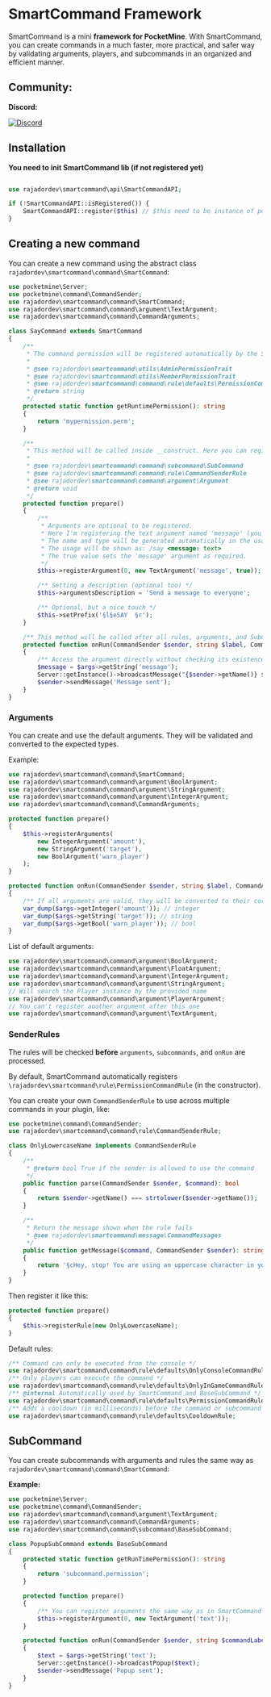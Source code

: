 # SmartCommand Framework

SmartCommand is a mini **framework for PocketMine**. With SmartCommand, you can create commands in a much faster, more practical, and safer way by validating arguments, players, and subcommands in an organized and efficient manner.

## Community:
**Discord:**

<a href="https://discord.gg/HkfMbBN2AD"><img src="https://img.shields.io/discord/982037265075302551?label=discord&color=7289DA&logo=discord" alt="Discord"></a>

## Installation

**You need to init SmartCommand lib (if not registered yet)**
```php

use rajadordev\smartcommand\api\SmartCommandAPI;

if (!SmartCommandAPI::isRegistered()) {
    SmartCommandAPI::register($this) // $this need to be instance of pocketmine\plugin\Plugin
}
```

## Creating a new command

You can create a new command using the abstract class `rajadordev\smartcommand\command\SmartCommand`:

```php
use pocketmine\Server;
use pocketmine\command\CommandSender;
use rajadordev\smartcommand\command\SmartCommand;
use rajadordev\smartcommand\command\argument\TextArgument;
use rajadordev\smartcommand\command\CommandArguments;

class SayCommand extends SmartCommand
{
    /**
     * The command permission will be registered automatically by the SmartCommand constructor
     *
     * @see rajadordev\smartcommand\utils\AdminPermissionTrait
     * @see rajadordev\smartcommand\utils\MemberPermissionTrait
     * @see rajadordev\smartcommand\command\rule\defaults\PermissionCommandRule
     * @return string
     */
    protected static function getRuntimePermission(): string
    {
        return 'mypermission.perm';
    }

    /**
     * This method will be called inside __construct. Here you can register every SubCommand, Argument, and CommandSenderRule.
     *
     * @see rajadordev\smartcommand\command\subcommand\SubCommand
     * @see rajadordev\smartcommand\command\rule\CommandSenderRule
     * @see rajadordev\smartcommand\command\argument\Argument
     * @return void
     */
    protected function prepare()
    {
        /**
         * Arguments are optional to be registered.
         * Here I'm registering the text argument named 'message' (you can use any name you want).
         * The name and type will be generated automatically in the usage with SmartCommand::sendUsage.
         * The usage will be shown as: /say <message: text>
         * The true value sets the 'message' argument as required.
         */
        $this->registerArgument(0, new TextArgument('message', true));

        /** Setting a description (optional too) */
        $this->argumentsDescription = 'Send a message to everyone';

        /** Optional, but a nice touch */
        $this->setPrefix('§l§eSAY  §r');
    }

    /** This method will be called after all rules, arguments, and SubCommands have been processed */
    protected function onRun(CommandSender $sender, string $label, CommandArguments $args)
    {
        /** Access the argument directly without checking its existence :) */
        $message = $args->getString('message');
        Server::getInstance()->broadcastMessage("{$sender->getName()} $message");
        $sender->sendMessage('Message sent');
    }
}
```

### Arguments

You can create and use the default arguments. They will be validated and converted to the expected types.

Example:
```php
use rajadordev\smartcommand\command\SmartCommand;
use rajadordev\smartcommand\command\argument\BoolArgument;
use rajadordev\smartcommand\command\argument\StringArgument;
use rajadordev\smartcommand\command\argument\IntegerArgument;
use rajadordev\smartcommand\command\CommandArguments;

protected function prepare()
{
    $this->registerArguments(
        new IntegerArgument('amount'),
        new StringArgument('target'),
        new BoolArgument('warn_player')
    );
}

protected function onRun(CommandSender $sender, string $label, CommandArguments $args)
{
    /** If all arguments are valid, they will be converted to their correct types: **/
    var_dump($args->getInteger('amount')); // integer
    var_dump($args->getString('target')); // string
    var_dump($args->getBool('warn_player')); // bool
}
```

List of default arguments:
```php
use rajadordev\smartcommand\command\argument\BoolArgument;
use rajadordev\smartcommand\command\argument\FloatArgument;
use rajadordev\smartcommand\command\argument\IntegerArgument;
use rajadordev\smartcommand\command\argument\StringArgument;
// Will search the Player instance by the provided name
use rajadordev\smartcommand\command\argument\PlayerArgument;
// You can't register another argument after this one
use rajadordev\smartcommand\command\argument\TextArgument;
```

### SenderRules

The rules will be checked **before** `arguments`, `subcommands`, and `onRun` are processed.

By default, SmartCommand automatically registers `\rajadordev\smartcommand\rule\PermissionCommandRule` (in the constructor).

You can create your own `CommandSenderRule` to use across multiple commands in your plugin, like:

```php
use pocketmine\command\CommandSender;
use rajadordev\smartcommand\command\rule\CommandSenderRule;

class OnlyLowercaseName implements CommandSenderRule
{
    /**
     * @return bool True if the sender is allowed to use the command
     */
    public function parse(CommandSender $sender, $command): bool
    {
        return $sender->getName() === strtolower($sender->getName());
    }

    /**
     * Return the message shown when the rule fails
     * @see rajadordev\smartcommand\message\CommandMessages
     */
    public function getMessage($command, CommandSender $sender): string
    {
        return '§cHey, stop! You are using an uppercase character in your name';
    }
}
```

Then register it like this:

```php
protected function prepare()
{
    $this->registerRule(new OnlyLowercaseName);
}
```

Default rules:

```php
/** Command can only be executed from the console */
use rajadordev\smartcommand\command\rule\defaults\OnlyConsoleCommandRule;
/** Only players can execute the command */
use rajadordev\smartcommand\command\rule\defaults\OnlyInGameCommandRule;
/** @internal Automatically used by SmartCommand and BaseSubCommand */
use rajadordev\smartcommand\command\rule\defaults\PermissionCommandRule;
/** Adds a cooldown (in milliseconds) before the command or subcommand can be used again */
use rajadordev\smartcommand\command\rule\defaults\CooldownRule;
```

## SubCommand

You can create subcommands with arguments and rules the same way as `rajadordev\smartcommand\command\SmartCommand`:

**Example:**

```php
use pocketmine\Server;
use pocketmine\command\CommandSender;
use rajadordev\smartcommand\command\argument\TextArgument;
use rajadordev\smartcommand\command\CommandArguments;
use rajadordev\smartcommand\command\subcommand\BaseSubCommand;

class PopupSubCommand extends BaseSubCommand
{
    protected static function getRunTimePermission(): string
    {
        return 'subcommand.permission';
    }

    protected function prepare()
    {
        /** You can register arguments the same way as in SmartCommand **/
        $this->registerArgument(0, new TextArgument('text'));
    }

    protected function onRun(CommandSender $sender, string $commandLabel, string $subcommandLabel, CommandArguments $args)
    {
        $text = $args->getString('text');
        Server::getInstance()->broadcastPopup($text);
        $sender->sendMessage('Popup sent');
    }
}
```

